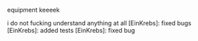 equipment
keeeek

i do not fucking understand anything at all
[EinKrebs]: fixed bugs
[EinKrebs]: added tests
[EinKrebs]: fixed bug

